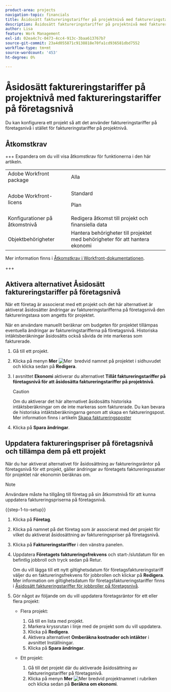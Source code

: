 ```yaml
---
product-area: projects
navigation-topic: financials
title: Åsidosätt faktureringstariffer på projektnivå med faktureringstariffer på företagsnivå
description: Åsidosätt faktureringstariffer på projektnivå med faktureringstariffer på företagsnivå
author: Lisa
feature: Work Management
exl-id: 02ea4c7c-0473-4cc4-913c-3baa613767b7
source-git-commit: 23a4d055871c9138818e70fa1cd936581dbd7552
workflow-type: tm+mt
source-wordcount: '453'
ht-degree: 0%

---
```


# Åsidosätt faktureringstariffer på projektnivå med faktureringstariffer på företagsnivå

<!--
<p data-mc-conditions="QuicksilverOrClassic.Draft mode">(NOTE: THIS IS LINKED TO THE UI IN THE EDIT PROJECT MODAL)</p>
-->

Du kan konfigurera ett projekt så att det använder faktureringstariffer på företagsnivå i stället för faktureringstariffer på projektnivå.

## Åtkomstkrav

+++ Expandera om du vill visa åtkomstkrav för funktionerna i den här artikeln.

<table style="table-layout:auto"> 
 <col> 
 <col> 
 <tbody> 
  <tr> 
   <td>Adobe Workfront package</td> 
   <td>Alla</td> 
  </tr> 
  <tr> 
   <td>Adobe Workfront-licens</td> 
   <td>
   <p>Standard</p>
   <p>Plan</p></td> 
  </tr> 
  <tr> 
   <td>Konfigurationer på åtkomstnivå</td> 
   <td>Redigera åtkomst till projekt och finansiella data</td> 
  </tr> 
  <tr> 
   <td>Objektbehörigheter</td> 
   <td>Hantera behörigheter till projektet med behörigheter för att hantera ekonomi</td> 
  </tr> 
 </tbody> 
</table>

Mer information finns i [Åtkomstkrav i Workfront-dokumentationen](/help/quicksilver/administration-and-setup/add-users/access-levels-and-object-permissions/access-level-requirements-in-documentation.md).

+++

## Aktivera alternativet Åsidosätt faktureringstariffer på företagsnivå

När ett företag är associerat med ett projekt och det här alternativet är aktiverat åsidosätter ändringar av faktureringstarifferna på företagsnivå den faktureringstaxa som angetts för projektet.

När en användare manuellt beräknar om budgeten för projektet tillämpas eventuella ändringar av faktureringstarifferna på företagsnivå. Historiska intäktsberäkningar åsidosätts också såvida de inte markeras som fakturerade.

1. Gå till ett projekt.
1. Klicka på menyn **Mer** ![Mer &#x200B;](assets/qs-more-icon-on-an-object.png) bredvid namnet på projektet i sidhuvudet och klicka sedan på **Redigera**.
1. I avsnittet **Ekonomi** aktiverar du alternativet **Tillåt faktureringstariffer på företagsnivå för att åsidosätta faktureringstariffer på projektnivå**.

   >[!CAUTION]
   >
   >Om du aktiverar det här alternativet åsidosätts historiska intäktsberäkningar om de inte markeras som fakturerade. Du kan bevara de historiska intäktsberäkningarna genom att skapa en faktureringspost. Mer information finns i artikeln [Skapa faktureringsposter](../../../manage-work/projects/project-finances/create-billing-records.md)

1. Klicka på **Spara ändringar**.

## Uppdatera faktureringspriser på företagsnivå och tillämpa dem på ett projekt

När du har aktiverat alternativet för åsidosättning av faktureringsräntor på företagsnivå för ett projekt, gäller ändringar av företagets faktureringssatser för projektet när ekonomin beräknas om.

>[!NOTE]
>
>Användare måste ha tillgång till företag på sin åtkomstnivå för att kunna uppdatera faktureringspriserna på företagsnivå.

{{step-1-to-setup}}

1. Klicka på **Företag**.
1. Klicka på namnet på det företag som är associerat med det projekt för vilket du aktiverat åsidosättning av faktureringspriser på företagsnivå.
1. Klicka på **Faktureringstariffer** i den vänstra panelen.
1. Uppdatera **Företagets faktureringsfrekvens** och start-/slutdatum för en befintlig jobbroll och tryck sedan på Retur.

   Om du vill lägga till ett nytt giltighetsdatum för företagsfaktureringstariff väljer du en faktureringsfrekvens för jobbrollen och klickar på **Redigera**. Mer information om giltighetsdatum för företagsfaktureringstariffer finns i [Åsidosätt faktureringstariffer för jobbroller på företagsnivå](/help/quicksilver/administration-and-setup/set-up-workfront/organizational-setup/override-job-role-billing-rates-company-level.md).

1. Gör något av följande om du vill uppdatera företagsräntor för ett eller flera projekt:

   * Flera projekt:

      1. Gå till en lista med projekt.
      1. Markera kryssrutan i linje med de projekt som du vill uppdatera.
      1. Klicka på **Redigera**.
      1. Aktivera alternativet **Omberäkna kostnader och intäkter** i avsnittet Inställningar.
      1. Klicka på **Spara ändringar**.

   * Ett projekt:

      1. Gå till det projekt där du aktiverade åsidosättning av faktureringstariffer på företagsnivå.
      1. Klicka på menyn **Mer** ![Mer](assets/qs-more-icon-on-an-object.png) bredvid projektnamnet i rubriken och klicka sedan på **Beräkna om ekonomi**.
